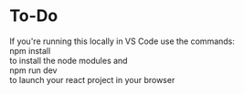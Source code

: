 # To-Do

 If you're running this locally in VS Code use the commands: </br>
 npm install </br>
 to install the node modules and </br>
 npm run dev </br>
 to launch your react project in your browser </br>
